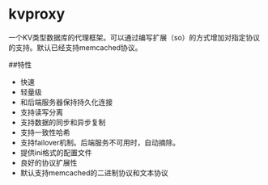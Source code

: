 # kvproxy
一个KV类型数据库的代理框架。可以通过编写扩展（so）的方式增加对指定协议的支持。默认已经支持memcached协议。

##特性

* 快速
* 轻量级
* 和后端服务器保持持久化连接
* 支持读写分离
* 支持数据的同步和异步复制
* 支持一致性哈希
* 支持failover机制。后端服务不可用时，自动摘除。
* 提供ini格式的配置文件
* 良好的协议扩展性
* 默认支持memcached的二进制协议和文本协议
